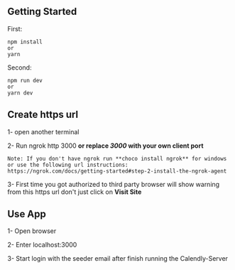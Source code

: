 ## Getting Started

  First:
    
    npm install
    or
    yarn
    
  Second:
  
    npm run dev
    or
    yarn dev

## Create https url

  1- open another terminal
  
  2- Run ngrok http 3000 **or replace _3000_ with your own client port**

    Note: If you don't have ngrok run **choco install ngrok** for windows or use the following url instructions:
    https://ngrok.com/docs/getting-started#step-2-install-the-ngrok-agent

  3- First time you got authorized to third party browser will show warning from this https url don't just click on **Visit Site**

## Use App

  1- Open browser
  
  2- Enter localhost:3000
  
  3- Start login with the seeder email after finish running the Calendly-Server
